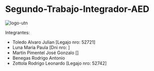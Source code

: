 # Segundo-Trabajo-Integrador-AED

![logo-utn](https://user-images.githubusercontent.com/54865453/145316708-bd33130c-61f9-4cd8-bc71-c2f4fdc83ee4.png)

Integrantes:

- Toledo Alvaro Julian [Legajo nro: 52721]
- Luna Maria Paula [Dni nro: ]
- Martin Pimentel José Gonzalo []
- Benegas Rodrigo Antonio
- Zottola Rodrigo Leonardo [Legajo nro: 52742]
